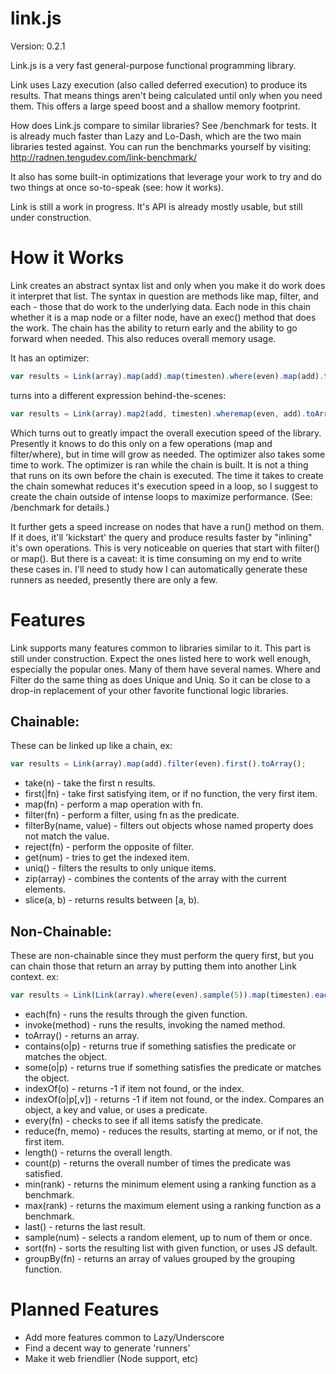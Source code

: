 link.js
=======

Version: 0.2.1

Link.js is a very fast general-purpose functional programming library.

Link uses Lazy execution (also called deferred execution) to produce its results.
That means things aren't being calculated until only when you need them. This offers
a large speed boost and a shallow memory footprint.

How does Link.js compare to similar libraries? See /benchmark for tests. It is already much
faster than Lazy and Lo-Dash, which are the two main libraries tested against. You can run the
benchmarks yourself by visiting: http://radnen.tengudev.com/link-benchmark/

It also has some built-in optimizations that leverage your work to try and do two things
at once so-to-speak (see: how it works).

Link is still a work in progress. It's API is already mostly usable, but still under construction.

How it Works
============

Link creates an abstract syntax list and only when you make it do work does it interpret that list. The syntax in
question are methods like map, filter, and each - those that do work to the underlying data. Each node in this
chain whether it is a map node or a filter node, have an exec() method that does the work. The chain has the
ability to return early and the ability to go forward when needed. This also reduces overall memory usage.

It has an optimizer:

``` javascript
var results = Link(array).map(add).map(timesten).where(even).map(add).toArray()
```

turns into a different expression behind-the-scenes:

``` javascript
var results = Link(array).map2(add, timesten).wheremap(even, add).toArray()
```

Which turns out to greatly impact the overall execution speed of the library. Presently it knows to do this only
on a few operations (map and filter/where), but in time will grow as needed. The optimizer also takes some time to
work. The optimizer is ran while the chain is built. It is not a thing that runs on its own before the chain is
executed. The time it takes to create the chain somewhat reduces it's execution speed in a loop, so I suggest to
create the chain outside of intense loops to maximize performance. (See: /benchmark for details.)

It further gets a speed increase on nodes that have a run() method on them. If it does, it'll 'kickstart' the
query and produce results faster by "inlining" it's own operations. This is very noticeable on queries that
start with filter() or map(). But there is a caveat: it is time consuming on my end to write these cases in.
I'll need to study how I can automatically generate these runners as needed, presently there are only a few.

Features
========

Link supports many features common to libraries similar to it. This part is still under construction. Expect the
ones listed here to work well enough, especially  the popular ones. Many of them have several names. Where and
Filter do the same thing as does Unique and Uniq. So it can be close to a drop-in replacement of your other
favorite functional logic libraries.

Chainable:
----------

These can be linked up like a chain, ex:

``` javascript
var results = Link(array).map(add).filter(even).first().toArray();
```

- take(n) - take the first n results.
- first(|fn) - take first satisfying item, or if no function, the very first item.
- map(fn) - perform a map operation with fn.
- filter(fn) - perform a filter, using fn as the predicate.
- filterBy(name, value) - filters out objects whose named property does not match the value.
- reject(fn) - perform the opposite of filter.
- get(num) - tries to get the indexed item.
- uniq() - filters the results to only unique items.
- zip(array) - combines the contents of the array with the current elements.
- slice(a, b) - returns results between [a, b).

Non-Chainable:
--------------

These are non-chainable since they must perform the query first, but you can chain those
that return an array by putting them into another Link context. ex:

``` javascript
var results = Link(Link(array).where(even).sample(5)).map(timesten).each(print);
```

- each(fn) - runs the results through the given function.
- invoke(method) - runs the results, invoking the named method.
- toArray() - returns an array.
- contains(o|p) - returns true if something satisfies the predicate or matches the object.
- some(o|p) - returns true if something satisfies the predicate or matches the object.
- indexOf(o) - returns -1 if item not found, or the index.
- indexOf(o|p[,v]) - returns -1 if item not found, or the index. Compares an object, a key and value, or uses a predicate.
- every(fn) - checks to see if all items satisfy the predicate.
- reduce(fn, memo) - reduces the results, starting at memo, or if not, the first item.
- length() - returns the overall length.
- count(p) - returns the overall number of times the predicate was satisfied.
- min(rank) - returns the minimum element using a ranking function as a benchmark.
- max(rank) - returns the maximum element using a ranking function as a benchmark.
- last() - returns the last result.
- sample(num) - selects a random element, up to num of them or once.
- sort(fn) - sorts the resulting list with given function, or uses JS default.
- groupBy(fn) - returns an array of values grouped by the grouping function.

Planned Features
================

- Add more features common to Lazy/Underscore
- Find a decent way to generate 'runners'
- Make it web friendlier (Node support, etc)
